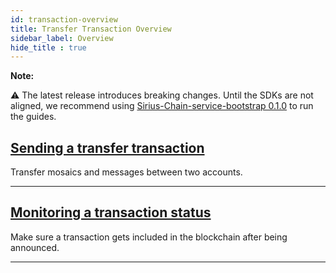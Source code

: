 ```yaml
---
id: transaction-overview
title: Transfer Transaction Overview
sidebar_label: Overview
hide_title : true
---
```


<div class="info">

**Note:**

⚠ The latest release introduces breaking changes. Until the SDKs are not aligned, we recommend using [Sirius-Chain-service-bootstrap 0.1.0](https://bcdocs.xpxsirius.io/guides/getting-started/setup-workstation.html) to run the guides.

</div>

## [Sending a transfer transaction](./sending-a-transfer-transaction.md)

Transfer mosaics and messages between two accounts.

***

## [Monitoring a transaction status](../monitoring/monitoring-a-transaction-status.md)

Make sure a transaction gets included in the blockchain after being announced.

***